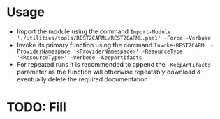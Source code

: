 
# Usage
- Import the module using the command `Import-Module './utilities/tools/REST2CARML/REST2CARML.psm1' -Force -Verbose`
- Invoke its primary function using the command `Invoke-REST2CARML -ProviderNamespace '<ProviderNamespace>' -ResourceType '<ResourceType>' -Verbose -KeepArtifacts`
- For repeated runs it is recommended to append the `-KeepArtifacts` parameter as the function will otherwise repeatably download & eventually delete the required documentation

# TODO: Fill
